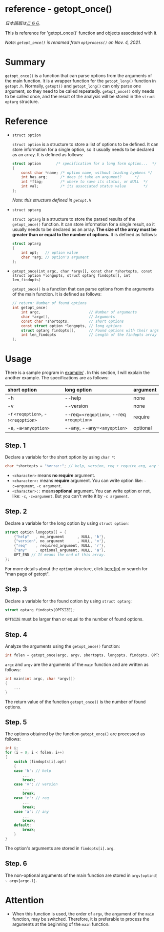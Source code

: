 # reference - getopt_once()

*日本語版は[こちら](https://github.com/GrapeJuicer/optarg/blob/main/ref/ref_ja_getopt_once.md).*

This is reference for 'getopt_once()' function and objects associated with it.

*Note: `getopt_once()` is renamed from `optprocess()`  on Nov. 4, 2021.*

# Summary

`getopt_once()` is a function that can parse options from the arguments of the main function.
It is a wrapper function for the `getopt_long()` function in `getopt.h`.
Normally, `getopt()` and `getopt_long()` can only parse one argument, so they need to be called repeatedly.
`getopt_once()` only needs to be called once, and the result of the analysis will be stored in the `struct optarg` structure.

# Reference
- `struct option`

    `struct option` is a structure to store a list of options to be defined. It can store information for a single option, so it usually needs to be declared as an array. It is defined as follows:
    ```c
    struct option		/* specification for a long form option...	*/
    {
        const char *name; /* option name, without leading hyphens */
        int has_arg;      /* does it take an argument?		*/
        int *flag;        /* where to save its status, or NULL	*/
        int val;          /* its associated status value		*/
    };
    ```
    *Note: this structure defined in `getopt.h`*

- `struct optarg`

    `struct optarg` is a structure to store the parsed results of the `getopt_once()` function. It can store information for a single result, so it usually needs to be declared as an array. **The size of the array must be greater than or equal to the number of options.**
    It is defined as follows:
    ```c
    struct optarg
    {
        int opt;   // option value
        char *arg; // option's argument
    };
    ```

- `getopt_once(int argc, char *argv[], const char *shortopts, const struct option *longopts, struct optarg findopts[], int len_findopts)`

    `getopt_once()` is a function that can parse options from the arguments of the main function.
    It is defined as follows:
    ```c
    // return: Number of found options
    int getopt_once(
        int argc,                      // Number of arguments
        char *argv[],                  // Arguments
        const char *shortopts,         // short options
        const struct option *longopts, // long options
        struct optarg findopts[],      // Found options with their args
        int len_findopts               // Length of the findopts array
    );
    ```

# Usage

There is a sample program in [example/](https://github.com/GrapeJuicer/optarg/blob/main/example) .
In this section, I will explain the another example. The specifications are as follows:

| short option                      | long option                              | argument |
| :-------------------------------- | :--------------------------------------- | :------- |
| -h                                | --help                                   | none     |
| -v                                | --version                                | none     |
| -r `<reqoption>`, -r`<reqoption>` | --req=`<reqoption>`, --req `<reqoption>` | require  |
| -a, -a`<anyoption>`               | --any, --any=`<anyoption>`               | optional |

## Step. 1

Declare a variable for the short option by using `char *`:

```c
char *shortopts = "hvr:a::"; // help, version, req + require_arg, any + optional_arg
```

- `<character>` means **no require** argument.
- `<character>:` means **require** argument. You can write option like: `-c=argument`, `-c argument`.
- `<character>::` means**optional** argument. You can write option or not, like: `-c`, `-c=argument`. But you can't write it by `-c argument`.

## Step. 2

Declare a variable for the long option by using `struct option`:

```c
struct option longopts[] = {
    {"help"   , no_argument      , NULL, 'h'},
    {"version", no_argument      , NULL, 'v'},
    {"req"    , required_argument, NULL, 'r'},
    {"any"    , optional_argument, NULL, 'a'},
    OPT_END // It means the end of this array.
};
```

For more details about the `option` structure, click [here(jp)](http://linuxjm.osdn.jp/html/LDP_man-pages/man3/getopt.3.html) or search for "man page of getopt".

## Step. 3

Declare a variable for the found option by using `struct optarg`:

```c
struct optarg findopts[OPTSIZE];
```

`OPTSIZE` must be larger than or equal to the number of found options.

## Step. 4

Analyze the arguments using the `getopt_once()` function:

```c
int folen = getopt_once(argc, argv, shortopts, longopts, findopts, OPTSIZE);
```

`argc` and `argv` are the arguments of the `main` function and are written as follows:

```c
int main(int argc, char *argv[])
{
    ...
}
```

The return value of the function `getopt_once()` is the number of found options.

## Step. 5

The options obtained by the function `getopt_once()` are processed as follows:

```c
int i;
for (i = 0; i < folen; i++)
{
    switch (findopts[i].opt)
    {
    case 'h': // help
        ...
        break;
    case 'v': // version
        ...
        break;
    case 'r': // req
        ...
        break;
    case 'a': // any
        ...
        break;
    default:
        break;
    }
}
```

The option's arguments are stored in `findopts[i].arg`.

## Step. 6

The non-optional arguments of the main function are stored in `argv[optind] ~ argv[argc-1]`.

# Attention

- When this function is used, the order of `argv`, the argument of the `main` function, may be switched. Therefore, it is preferable to process the arguments at the beginning of the `main` function.
